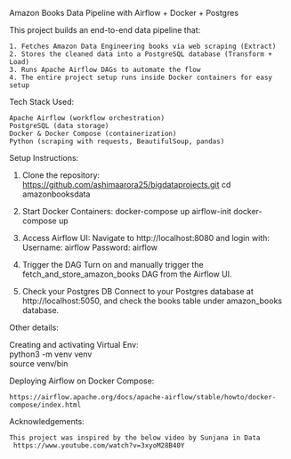 Amazon Books Data Pipeline with Airflow + Docker + Postgres

This project builds an end-to-end data pipeline that:

    1. Fetches Amazon Data Engineering books via web scraping (Extract)
    2. Stores the cleaned data into a PostgreSQL database (Transform + Load)
    3. Runs Apache Airflow DAGs to automate the flow 
    4. The entire project setup runs inside Docker containers for easy setup

Tech Stack Used: 

    Apache Airflow (workflow orchestration)
    PostgreSQL (data storage)
    Docker & Docker Compose (containerization)
    Python (scraping with requests, BeautifulSoup, pandas)



Setup Instructions: 

1. Clone the repository: 
    https://github.com/ashimaarora25/bigdataprojects.git
    cd amazonbooksdata

2. Start Docker Containers:
    docker-compose up airflow-init
    docker-compose up

3. Access Airflow UI:
    Navigate to http://localhost:8080 and login with:
    Username: airflow
    Password: airflow

4. Trigger the DAG
    Turn on and manually trigger the fetch_and_store_amazon_books DAG from the Airflow UI.

5. Check your Postgres DB
    Connect to your Postgres database at http://localhost:5050, and check the books table under amazon_books database.


Other details: 

Creating and activating Virtual Env:  
    python3 -m venv venv    
    source venv/bin

Deploying  Airflow on Docker Compose: 

    https://airflow.apache.org/docs/apache-airflow/stable/howto/docker-compose/index.html

Acknowledgements:

    This project was inspired by the below video by Sunjana in Data
     https://www.youtube.com/watch?v=3xyoM28B40Y
